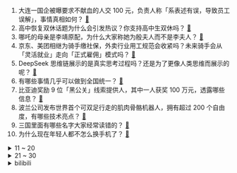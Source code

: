 1. 大连一国企被曝要求不献血的人交 100 元，负责人称「系表述有误，导致员工误解」，事情真相如何？ [:link:](https://www.zhihu.com/question/12935897562)
2. 高中恢复双休话题为什么会引发热议？你支持高中生双休吗？ [:link:](https://www.zhihu.com/question/12499739338)
3. 哪吒的母亲是李靖原配，为什么大家称她为殷夫人而不是李夫人？ [:link:](https://www.zhihu.com/question/351874821)
4. 京东、美团相继为骑手缴社保，外卖行业用工规范会收紧吗？未来骑手会从「灵活就业」走向「正式雇佣」模式吗？ [:link:](https://www.zhihu.com/question/12817892568)
5. DeepSeek 思维链展示的是真实思考过程吗？还是为了更像人类思维而展示的呢？ [:link:](https://www.zhihu.com/question/12636871054)
6. 有哪些事情几乎可以做到全国统一？ [:link:](https://www.zhihu.com/question/389592551)
7. 比亚迪奖励 9 位「黑公关」线索提供人，其中一人获奖 100 万元，透露哪些信息？ [:link:](https://www.zhihu.com/question/12791848314)
8. 波兰公司发布世界首个可双足行走的肌肉骨骼机器人，拥有超过  200  个自由度，有哪些技术亮点？ [:link:](https://www.zhihu.com/question/12901010321)
9. 三国里面有哪些名字大家经常读错的？ [:link:](https://www.zhihu.com/question/27669395)
10. 为什么现在年轻人都不怎么换手机了？ [:link:](https://www.zhihu.com/question/4987072286)
<details>
<summary>11 ~ 20</summary>

11. DeepSeek 宣布下周将会陆续开源 5 个代码库，可能会公开哪些信息？ [:link:](https://www.zhihu.com/question/12916806457)
12. 《天国：拯救2》的体量不小，为什么成本这么低？ [:link:](https://www.zhihu.com/question/12665047261)
13. 《葬送的芙莉莲》芙莉莲为什么要杀死阿乌拉，而不是留着作为战斗力？ [:link:](https://www.zhihu.com/question/637631549)
14. 如何看待蔚来李斌就爆胎救车技术喊话余承东，邀双方 CEO 亲自下场测试？国产车爆胎救车技术是什么水平？ [:link:](https://www.zhihu.com/question/12876930252)
15. 特朗普终止美联邦政府内所有平权政策，恢复死刑，这意味着什么？将对美国社会产生哪些影响？ [:link:](https://www.zhihu.com/question/12891094175)
16. 浙江一中学年薪 80 万招聘特级教师，还提供住宿，靠钱能堆出好学校、好成绩吗？ [:link:](https://www.zhihu.com/question/12933914107)
17. 37 岁男子吸烟 10 年脚趾全烂需截肢，医生确诊为血栓闭塞型脉管炎，诱因有哪些？如何及时预防？ [:link:](https://www.zhihu.com/question/12803420453)
18. 第 26 届农心杯团体赛，中方主将丁浩不敌韩方主将申真谞，韩国达成 5 连冠，如何看待这一结果？ [:link:](https://www.zhihu.com/question/12936962751)
19. 如何看待近年来国内动画影视娱乐作品出现了很多「师尊/天庭是反派」的套路？ [:link:](https://www.zhihu.com/question/12707185407)
20. 给你500万，和一张清华录取通知书，只能选一个，你会怎么选？ [:link:](https://www.zhihu.com/question/12413384269)
</details>
<details>
<summary>21 ~ 30</summary>

21. 胖东来将开「网课」分享工作方法和生活方法，你如何看待「胖东来」模式的推广？企业复制这种模式难吗？ [:link:](https://www.zhihu.com/question/11925817910)
22. 比亚迪股价创历史新高，市值 1.12 万亿进入 A 股前十，如何看待这一表现？还有哪些信息值得关注？ [:link:](https://www.zhihu.com/question/12904073251)
23. 以《美国队长 4》为例，为什么美国文化工作者无法再制作出符合人们期待的超级英雄？ [:link:](https://www.zhihu.com/question/12801624842)
24. 哪吒与漫威超级英雄（如蜘蛛侠）对比，谁的战力更强？ [:link:](https://www.zhihu.com/question/11740653238)
25. 如果雷军离开了小米，小米还能走下去吗？ [:link:](https://www.zhihu.com/question/531183568)
26. Python 打包成 exe，太大了该怎么解决？ [:link:](https://www.zhihu.com/question/281858271)
27. 和水平不如自己的人打羽毛球会退步吗？ [:link:](https://www.zhihu.com/question/402651238)
28. 还有什么类似于p社的“硬核”历史策略游戏? [:link:](https://www.zhihu.com/question/322438558)
29. 如何看待 2025 年乒乓球亚洲杯十六强签位？你最期待谁的表现？ [:link:](https://www.zhihu.com/question/12955702000)
30. 近年来，「松弛感」「精神内耗」等心理热词流行，如何判断自己是否真的抑郁焦虑？ [:link:](https://www.zhihu.com/question/12158144655)
</details><details>
<summary>bilibili</summary>

</details>